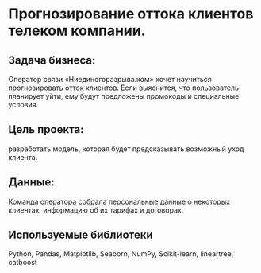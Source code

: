 # Прогнозирование оттока клиентов телеком компании.

## Задача бизнеса: 
Оператор связи «Ниединогоразрыва.ком» хочет научиться прогнозировать отток клиентов. Если выяснится, что пользователь планирует уйти, ему будут предложены промокоды и специальные условия.

## Цель проекта: 
разработать модель, которая будет предсказывать возможный уход клиента.

## Данные: 
Команда оператора собрала персональные данные о некоторых клиентах, информацию об их тарифах и договорах.

## Используемые библиотеки
Python, Pandas, Matplotlib, Seaborn, NumPy, Scikit-learn, lineartree, catboost